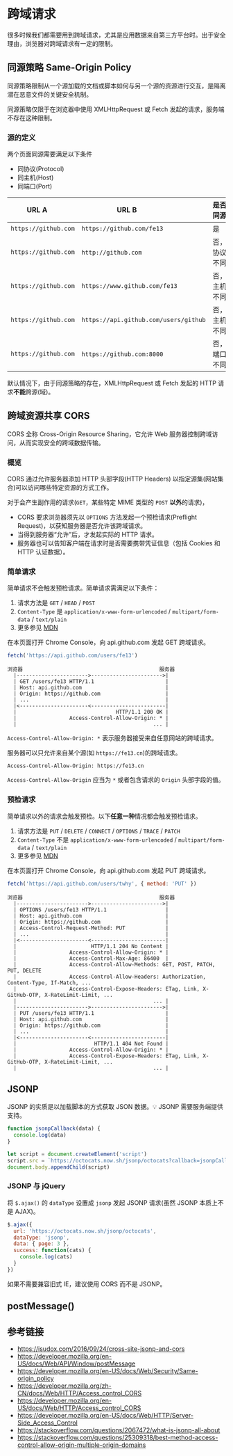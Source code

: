 # 跨域请求

很多时候我们都需要用到跨域请求，尤其是应用数据来自第三方平台时。出于安全理由，浏览器对跨域请求有一定的限制。

## 同源策略 Same-Origin Policy
同源策略限制从一个源加载的文档或脚本如何与另一个源的资源进行交互，是隔离潜在恶意文件的关键安全机制。

同源策略仅限于在浏览器中使用 XMLHttpRequest 或 Fetch 发起的请求，服务端不存在这种限制。

### 源的定义
两个页面同源需要满足以下条件
* 同协议(Protocol)
* 同主机(Host)
* 同端口(Port)

|         URL A        |               URL B                   | 是否同源     |
|:--------------------:|---------------------------------------|:------------|
| `https://github.com` | `https://github.com/fe13`             | 是          |
| `https://github.com` | `http://github.com`                   | 否，协议不同  |
| `https://github.com` | `https://www.github.com/fe13`         | 否，主机不同  |
| `https://github.com` | `https://api.github.com/users/github` | 否，主机不同  |
| `https://github.com` | `https://github.com:8000`             | 否，端口不同  |

默认情况下，由于同源策略的存在，XMLHttpRequest 或 Fetch 发起的 HTTP 请求**不能**跨源(域)。

## 跨域资源共享 CORS
CORS 全称 Cross-Origin Resource Sharing，它允许 Web 服务器控制跨域访问，从而实现安全的跨域数据传输。

### 概览
CORS 通过允许服务器添加 HTTP 头部字段(HTTP Headers) 以指定源集(网站集合)可以访问哪些特定资源的方式工作。

对于会产生副作用的请求(`GET`，某些特定 MIME 类型的 `POST` **以外**的请求)，  
* CORS 要求浏览器须先以 `OPTIONS` 方法发起一个预检请求(Preflight Request)，以获知服务器是否允许该跨域请求。
* 当得到服务器“允许”后，才发起实际的 HTTP 请求。
* 服务器也可以告知客户端在请求时是否需要携带凭证信息（包括 Cookies 和 HTTP 认证数据）。

### 简单请求
简单请求不会触发预检请求。简单请求需满足以下条件：
1. 请求方法是 `GET` / `HEAD` / `POST`
2. `Content-Type` 是 `application/x-www-form-urlencoded` / `multipart/form-data` / `text/plain`
3. 更多参见 [MDN](https://developer.mozilla.org/zh-CN/docs/Web/HTTP/Access_control_CORS)

在本页面打开 Chrome Console，向 api.github.com 发起 GET 跨域请求。
```javascript
fetch('https://api.github.com/users/fe13')
```
```
浏览器                                            服务器
  |----------------------->----------------------->|
  | GET /users/fe13 HTTP/1.1                       |
  | Host: api.github.com                           |
  | Origin: https://github.com                     |
  | ...                                            |
  |<----------------------<------------------------|
  |                                HTTP/1.1 200 OK |
  |                 Access-Control-Allow-Origin: * |
  |                                            ... |
```
`Access-Control-Allow-Origin: *` 表示服务器接受来自任意网站的跨域请求。

服务器可以只允许来自某个源(如 `https://fe13.cn`)的跨域请求。
```
Access-Control-Allow-Origin: https://fe13.cn
```
`Access-Control-Allow-Origin` 应当为 `*` 或者包含请求的 `Origin` 头部字段的值。

### 预检请求
简单请求以外的请求会触发预检。以下**任意一种**情况都会触发预检请求。
1. 请求方法是 `PUT` / `DELETE` / `CONNECT` / `OPTIONS` / `TRACE` / `PATCH`
2. `Content-Type` 不是 `application/x-www-form-urlencoded` / `multipart/form-data` / `text/plain`
3. 更多参见 [MDN](https://developer.mozilla.org/zh-CN/docs/Web/HTTP/Access_control_CORS#Preflighted_requests)

在本页面打开 Chrome Console，向 api.github.com 发起 PUT 跨域请求。
```javascript
fetch('https://api.github.com/users/twhy', { method: 'PUT' })
```
```
浏览器                                            服务器
  |----------------------->----------------------->|
  | OPTIONS /users/fe13 HTTP/1.1                   |
  | Host: api.github.com                           |
  | Origin: https://github.com                     |
  | Access-Control-Request-Method: PUT             |
  | ...                                            |
  |<----------------------<------------------------|
  |                        HTTP/1.1 204 No Content |
  |                 Access-Control-Allow-Origin: * |
  |                 Access-Control-Max-Age: 86400  |
  |                 Access-Control-Allow-Methods: GET, POST, PATCH, PUT, DELETE
  |                 Access-Control-Allow-Headers: Authorization, Content-Type, If-Match, ...
  |                 Access-Control-Expose-Headers: ETag, Link, X-GitHub-OTP, X-RateLimit-Limit, ...
  |                                            ... |
  |----------------------->----------------------->|
  | PUT /users/fe13 HTTP/1.1                       |
  | Host: api.github.com                           |
  | Origin: https://github.com                     |
  | ...                                            |
  |<----------------------<------------------------|
  |                         HTTP/1.1 404 Not Found |
  |                 Access-Control-Allow-Origin: * |
  |                 Access-Control-Expose-Headers: ETag, Link, X-GitHub-OTP, X-RateLimit-Limit, ...
  |                                            ... |
```

## JSONP
JSONP 的实质是以加载脚本的方式获取 JSON 数据。💡 JSONP 需要服务端提供支持。

```javascript
function jsonpCallback(data) {
  console.log(data)
}

let script = document.createElement('script')
script.src = `https://octocats.now.sh/jsonp/octocats?callback=jsonpCallback&_=${Date.now()}`
document.body.appendChild(script)
```

### JSONP 与 jQuery
将 `$.ajax()` 的 `dataType` 设置成 `jsonp` 发起 JSONP 请求(虽然 JSONP 本质上不是 AJAX)。
```javascript
$.ajax({
  url: 'https://octocats.now.sh/jsonp/octocats',
  dataType: 'jsonp',
  data: { page: 3 },
  success: function(cats) {
    console.log(cats)
  }
})
```
如果不需要兼容旧式 IE，建议使用 CORS 而不是 JSONP。

## postMessage()

## 参考链接
* https://isudox.com/2016/09/24/cross-site-jsonp-and-cors
* https://developer.mozilla.org/en-US/docs/Web/API/Window/postMessage
* https://developer.mozilla.org/en-US/docs/Web/Security/Same-origin_policy
* https://developer.mozilla.org/zh-CN/docs/Web/HTTP/Access_control_CORS
* https://developer.mozilla.org/en-US/docs/Web/HTTP/Access_control_CORS
* https://developer.mozilla.org/en-US/docs/Web/HTTP/Server-Side_Access_Control
* https://stackoverflow.com/questions/2067472/what-is-jsonp-all-about
* https://stackoverflow.com/questions/25309318/best-method-access-control-allow-origin-multiple-origin-domains

